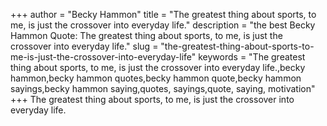 +++
author = "Becky Hammon"
title = "The greatest thing about sports, to me, is just the crossover into everyday life."
description = "the best Becky Hammon Quote: The greatest thing about sports, to me, is just the crossover into everyday life."
slug = "the-greatest-thing-about-sports-to-me-is-just-the-crossover-into-everyday-life"
keywords = "The greatest thing about sports, to me, is just the crossover into everyday life.,becky hammon,becky hammon quotes,becky hammon quote,becky hammon sayings,becky hammon saying,quotes, sayings,quote, saying, motivation"
+++
The greatest thing about sports, to me, is just the crossover into everyday life.
